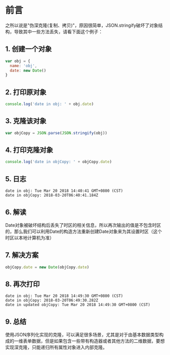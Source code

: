 # 前言
之所以说是"伪深克隆(复制、拷贝)"，原因很简单，JSON.stringify破坏了对象结构，导致其中一些方法丢失，请看下面这个例子：

## 1. 创建一个对象

```javascript
var obj = {
  name: 'obj',
  date: new Date()
}
```

## 2. 打印原对象

```javascript
console.log('date in obj: ' + obj.date)
```

## 3. 克隆该对象

```javascript
var objCopy = JSON.parse(JSON.stringify(obj))
```

## 4. 打印克隆对象

```javascript
console.log('date in objCopy: ' + objCopy.date)
```

## 5. 日志

```
date in obj: Tue Mar 20 2018 14:40:41 GMT+0800 (CST)
date in objCopy: 2018-03-20T06:40:41.184Z
```

## 6. 解读

Date对象被破坏结构后丢失了时区的相关信息，所以再次输出的值是不包含时区的，那么我们可以利用Date的构造方法重新创建Date对象来为其设置时区（这个时区以本地计算机为准）

## 7. 解决方案

```javascript
objCopy.date = new Date(objCopy.date) 
```

## 8. 再次打印

```
date in obj: Tue Mar 20 2018 14:49:30 GMT+0800 (CST)
date in objCopy: 2018-03-20T06:49:30.282Z
date in updated objCopy: Tue Mar 20 2018 14:49:30 GMT+0800 (CST)
```

## 9. 总结

使用JSON序列化实现的克隆，可以满足很多场景，尤其是对于由基本数据类型构成的一维表单数据，但是如果包含一些带有构造器或者其他方法的二维数据，要想实现深克隆，只能递归所有属性对象进入内部克隆。
